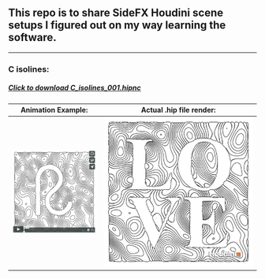 ## This repo is to share SideFX Houdini scene setups I figured out on my way learning the software.
---


### C isolines:
##### [Click to download _C_isolines_001.hipnc_](C_isolines_001.hipnc)
Animation Example: | Actual .hip file render:
------------ | -------------
<a href="https://vimeo.com/246115410"><img src="C_isolines_vimeo.jpg"></a> | <img src="C_isolines.jpg">



